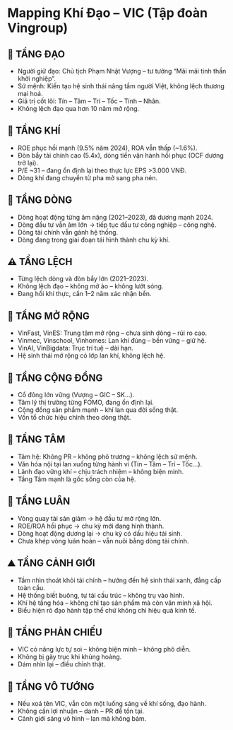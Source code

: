 
# Mapping Khí Đạo – VIC (Tập đoàn Vingroup)

## 🌱 TẦNG ĐẠO
- Người giữ đạo: Chủ tịch Phạm Nhật Vượng – tư tưởng “Mãi mãi tinh thần khởi nghiệp”.
- Sứ mệnh: Kiến tạo hệ sinh thái nâng tầm người Việt, không lệch thương mại hoá.
- Giá trị cốt lõi: Tín – Tâm – Trí – Tốc – Tinh – Nhân.
- Không lệch đạo qua hơn 10 năm mở rộng.

## 💨 TẦNG KHÍ
- ROE phục hồi mạnh (9.5% năm 2024), ROA vẫn thấp (~1.6%).
- Đòn bẩy tài chính cao (5.4x), dòng tiền vận hành hồi phục (OCF dương trở lại).
- P/E ~31 – đang ổn định lại theo thực lực EPS >3.000 VNĐ.
- Dòng khí đang chuyển từ pha mở sang pha nén.

## 🌊 TẦNG DÒNG
- Dòng hoạt động từng âm nặng (2021–2023), đã dương mạnh 2024.
- Dòng đầu tư vẫn âm lớn → tiếp tục đầu tư công nghiệp – công nghệ.
- Dòng tài chính vẫn gánh hệ thống.
- Dòng đang trong giai đoạn tái hình thành chu kỳ khí.

## ⚠️ TẦNG LỆCH
- Từng lệch dòng và đòn bẩy lớn (2021–2023).
- Không lệch đạo – không mở ảo – không lướt sóng.
- Đang hồi khí thực, cần 1–2 năm xác nhận bền.

## 🎯 TẦNG MỞ RỘNG
- VinFast, VinES: Trung tâm mở rộng – chưa sinh dòng – rủi ro cao.
- Vinmec, Vinschool, Vinhomes: Lan khí đúng – bền vững – giữ hệ.
- VinAI, VinBigdata: Trục trí tuệ – dài hạn.
- Hệ sinh thái mở rộng có lớp lan khí, không lệch hệ.

## 👥 TẦNG CỘNG ĐỒNG
- Cổ đông lớn vững (Vượng – GIC – SK…).
- Tâm lý thị trường từng FOMO, đang ổn định lại.
- Cộng đồng sản phẩm mạnh – khí lan qua đời sống thật.
- Vốn tổ chức hiệu chỉnh theo dòng thật.

## 🧠 TẦNG TÂM
- Tâm hệ: Không PR – không phô trương – không lệch sứ mệnh.
- Văn hóa nội tại lan xuống từng hành vi (Tín – Tâm – Trí – Tốc…).
- Lãnh đạo vững khí – chịu trách nhiệm – không biện minh.
- Tầng Tâm mạnh là gốc sống còn của hệ.

## 🔁 TẦNG LUÂN
- Vòng quay tài sản giảm → hệ đầu tư mở rộng lớn.
- ROE/ROA hồi phục → chu kỳ mới đang hình thành.
- Dòng hoạt động dương lại → chu kỳ có dấu hiệu tái sinh.
- Chưa khép vòng luân hoàn – vẫn nuôi bằng dòng tài chính.

## ⛰ TẦNG CẢNH GIỚI
- Tầm nhìn thoát khỏi tài chính – hướng đến hệ sinh thái xanh, đẳng cấp toàn cầu.
- Hệ thống biết buông, tự tái cấu trúc – không trụ vào hình.
- Khí hệ tầng hóa – không chỉ tạo sản phẩm mà còn văn minh xã hội.
- Biểu hiện rõ đạo hành tập thể chứ không chỉ hiệu quả kinh tế.

## 🧭 TẦNG PHẢN CHIẾU
- VIC có năng lực tự soi – không biện minh – không phô diễn.
- Không bị gãy trục khi khủng hoảng.
- Dám nhìn lại – điều chỉnh thật.

## 🔮 TẦNG VÔ TƯỚNG
- Nếu xoá tên VIC, vẫn còn một luồng sáng về khí sống, đạo hành.
- Không cần lợi nhuận – danh – PR để tồn tại.
- Cảnh giới sáng vô hình – lan mà không bám.

